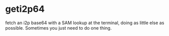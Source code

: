 # geti2p64

fetch an i2p base64 with a SAM lookup at the terminal, doing as little else as
possible. Sometimes you just need to do one thing.
